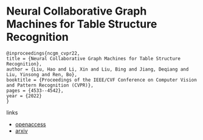 # Neural Collaborative Graph Machines for Table Structure Recognition

```
@inproceedings{ncgm_cvpr22,
title = {Neural Collaborative Graph Machines for Table Structure Recognition},
author = {Liu, Hao and Li, Xin and Liu, Bing and Jiang, Deqiang and Liu, Yinsong and Ren, Bo},
booktitle = {Proceedings of the IEEE/CVF Conference on Computer Vision and Pattern Recognition (CVPR)},
pages = {4533--4542},
year = {2022}
}
```

links
- [openaccess](http://openaccess.thecvf.com//content/CVPR2022/html/Liu_Neural_Collaborative_Graph_Machines_for_Table_Structure_Recognition_CVPR_2022_paper.html)
- [arxiv](https://arxiv.org/abs/2111.13359)
